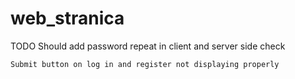 # web_stranica

TODO
    Should add password repeat in client and server side check

    Submit button on log in and register not displaying properly
